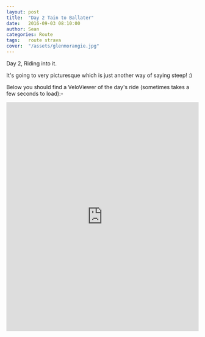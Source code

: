 ```yaml
---
layout: post
title:  "Day 2 Tain to Ballater"
date:   2016-09-03 08:10:00
author: Sean
categories: Route
tags:	route strava
cover:  "/assets/glenmorangie.jpg"
---
```


Day 2, Riding into it.

It's going to very picturesque which is just another way of saying
steep! :)

Below you should find a VeloViewer of the day's ride (sometimes takes a
few seconds to load):-

<iframe style="width:100%;height:600px;" src="https://veloviewer.com/routes/5268006/embed2" frameborder="0" scrolling="no"></iframe>

